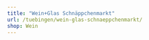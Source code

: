 ```yaml
---
title: "Wein+Glas Schnäppchenmarkt"
url: /tuebingen/wein-glas-schnaeppchenmarkt/
shop: Wein
---
```

